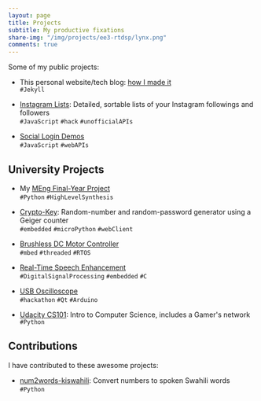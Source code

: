 ```yaml
---
layout: page
title: Projects
subtitle: My productive fixations
share-img: "/img/projects/ee3-rtdsp/lynx.png"
comments: true
---
```


Some of my public projects:

- This personal website/tech blog: [how I made it](/blog/how-i-made-this-website/ "How I made this website!")  
`#Jekyll`

- [Instagram Lists](/projects/instagram-lists): Detailed, sortable lists of your Instagram followings and followers  
`#JavaScript` `#hack` `#unofficialAPIs`

- [Social Login Demos](/social-login-demos/)  
`#JavaScript` `#webAPIs`

## University Projects

- My [MEng Final-Year Project](/fyp)  
`#Python` `#HighLevelSynthesis`

- [Crypto-Key](https://github.com/eugenius1/esys-cw1 "EE3: Embedded Systems"): Random-number and random-password generator using a Geiger counter  
`#embedded` `#microPython` `#webClient`

- [Brushless DC Motor Controller](https://github.com/eugenius1/esys-cw2 "EE3: Embedded Systems")  
`#mbed` `#threaded` `#RTOS`

- [Real-Time Speech Enhancement](/projects/ee3-rtdsp/ "EE3: Real-Time Digital Signal Processing")  
`#DigitalSignalProcessing` `#embedded` `#C`

- [USB Oscilloscope](http://www.harrybeadle.co.uk/fbhack/ "Written by teammate Harry Beadle")  
`#hackathon` `#Qt` `#Arduino`

- [Udacity CS101](https://github.com/eugenius1/Udacity-CS101): Intro to Computer Science, includes a Gamer's network  
`#Python`

## Contributions

I have contributed to these awesome projects:

- [num2words-kiswahili](https://github.com/machakux/num2words-kiswahili): Convert numbers to spoken Swahili words  
`#Python`